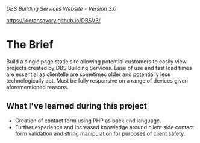 <i>DBS Building Services Website - Version 3.0</i>

https://kieransavory.github.io/DBSV3/

<h1>The Brief</h1>

Build a single page static site allowing potential customers to easily view projects created by DBS Building Services. Ease of use and fast load times 
are essential as clientelle are sometimes older and potentially less technologically apt. Must be fully responsive on a range of devices given 
aforementioned reasons. 

<h2>What I've learned during this project</h2> 

- Creation of contact form using PHP as back end language. </br> 
- Further experience and increased knowledge around client side contact form validation and string manipulation for purposes of client safety. </br>
